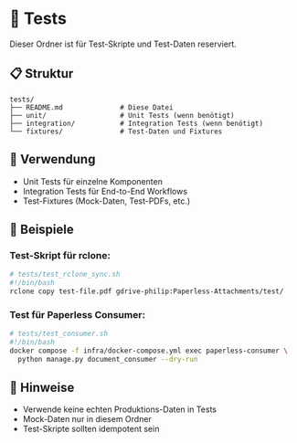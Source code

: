 # 🧪 Tests

Dieser Ordner ist für Test-Skripte und Test-Daten reserviert.

## 📋 Struktur

```
tests/
├── README.md              # Diese Datei
├── unit/                  # Unit Tests (wenn benötigt)
├── integration/           # Integration Tests (wenn benötigt)
└── fixtures/              # Test-Daten und Fixtures
```

## 🎯 Verwendung

- Unit Tests für einzelne Komponenten
- Integration Tests für End-to-End Workflows
- Test-Fixtures (Mock-Daten, Test-PDFs, etc.)

## 🚀 Beispiele

### **Test-Skript für rclone:**
```bash
# tests/test_rclone_sync.sh
#!/bin/bash
rclone copy test-file.pdf gdrive-philip:Paperless-Attachments/test/
```

### **Test für Paperless Consumer:**
```bash
# tests/test_consumer.sh
#!/bin/bash
docker compose -f infra/docker-compose.yml exec paperless-consumer \
  python manage.py document_consumer --dry-run
```

## 📝 Hinweise

- Verwende keine echten Produktions-Daten in Tests
- Mock-Daten nur in diesem Ordner
- Test-Skripte sollten idempotent sein

